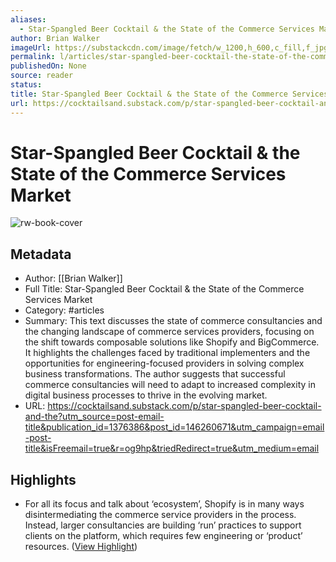 ```yaml
---
aliases:
  - Star-Spangled Beer Cocktail & the State of the Commerce Services Market
author: Brian Walker
imageUrl: https://substackcdn.com/image/fetch/w_1200,h_600,c_fill,f_jpg,q_auto:good,fl_progressive:steep,g_auto/https%3A%2F%2Fsubstack-post-media.s3.amazonaws.com%2Fpublic%2Fimages%2Fb6662b0d-24df-4720-8b91-2d86f9d1b7c8_1316x1600.jpeg
permalink: l/articles/star-spangled-beer-cocktail-the-state-of-the-commerce-services-market
publishedOn: None
source: reader
status: 
title: Star-Spangled Beer Cocktail & the State of the Commerce Services Market
url: https://cocktailsand.substack.com/p/star-spangled-beer-cocktail-and-the?utm_source=post-email-title&publication_id=1376386&post_id=146260671&utm_campaign=email-post-title&isFreemail=true&r=og9hp&triedRedirect=true&utm_medium=email
---
```

# Star-Spangled Beer Cocktail & the State of the Commerce Services Market

![rw-book-cover](https://substackcdn.com/image/fetch/w_1200,h_600,c_fill,f_jpg,q_auto:good,fl_progressive:steep,g_auto/https%3A%2F%2Fsubstack-post-media.s3.amazonaws.com%2Fpublic%2Fimages%2Fb6662b0d-24df-4720-8b91-2d86f9d1b7c8_1316x1600.jpeg)

## Metadata

- Author: [[Brian Walker]]
- Full Title: Star-Spangled Beer Cocktail & the State of the Commerce Services Market
- Category: #articles
- Summary: This text discusses the state of commerce consultancies and the changing landscape of commerce services providers, focusing on the shift towards composable solutions like Shopify and BigCommerce. It highlights the challenges faced by traditional implementers and the opportunities for engineering-focused providers in solving complex business transformations. The author suggests that successful commerce consultancies will need to adapt to increased complexity in digital business processes to thrive in the evolving market.
- URL: https://cocktailsand.substack.com/p/star-spangled-beer-cocktail-and-the?utm_source=post-email-title&publication_id=1376386&post_id=146260671&utm_campaign=email-post-title&isFreemail=true&r=og9hp&triedRedirect=true&utm_medium=email

## Highlights

- For all its focus and talk about ‘ecosystem’, Shopify is in many ways disintermediating the commerce service providers in the process. Instead, larger consultancies are building ‘run’ practices to support clients on the platform, which requires few engineering or ‘product’ resources. ([View Highlight](https://read.readwise.io/read/01j58bpe9dd85d6xc8p3ygwx7c))
